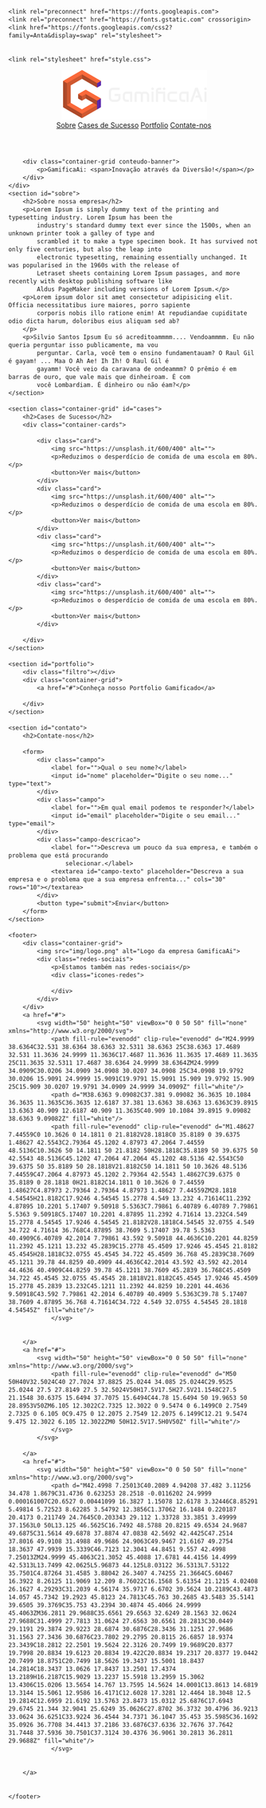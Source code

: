 <!DOCTYPE html>
<html lang="pt-br">

<head>
    <meta charset="UTF-8">
    <meta name="viewport" content="width=device-width, initial-scale=1.0">
    <title>Gamifica Ai</title>
    <link rel="shortcut icon" href="img/favicon.png" type="image/x-icon">

    <link rel="preconnect" href="https://fonts.googleapis.com">
    <link rel="preconnect" href="https://fonts.gstatic.com" crossorigin>
    <link href="https://fonts.googleapis.com/css2?family=Anta&display=swap" rel="stylesheet">


    <link rel="stylesheet" href="style.css">
</head>

<body>
    <div class="banner">
        <header>
            <div class="container-grid">
                <img src="img/logo.png" alt="Logo da empresa Gamifica AI">
                <nav class="menu">
                    <a href="#sobre">Sobre</a>
                    <a href="#cases">Cases de Sucesso</a>
                    <a href="#portfolio">Portfolio</a>
                    <a href="#contato">Contate-nos</a>
                </nav>
            </div>
        </header>
        <!-- 
            PascalCase  -> ConteudoBanner   -> Java, C#
            camelCase   -> conteudoBanner   -> Javascript
            snake_case  -> conteudo_banner  -> Python (HTML e CSS)
            ?           -> conteudo-banner  -> HTML e CSS
         -->

        <div class="container-grid conteudo-banner">
            <p>GamificaAi: <span>Inovação através da Diversão!</span></p>
        </div>
    </div>
    <section id="sobre">
        <h2>Sobre nossa empresa</h2>
        <p>Lorem Ipsum is simply dummy text of the printing and typesetting industry. Lorem Ipsum has been the
            industry's standard dummy text ever since the 1500s, when an unknown printer took a galley of type and
            scrambled it to make a type specimen book. It has survived not only five centuries, but also the leap into
            electronic typesetting, remaining essentially unchanged. It was popularised in the 1960s with the release of
            Letraset sheets containing Lorem Ipsum passages, and more recently with desktop publishing software like
            Aldus PageMaker including versions of Lorem Ipsum.</p>
        <p>Lorem ipsum dolor sit amet consectetur adipisicing elit. Officia necessitatibus iure maiores, porro sapiente
            corporis nobis illo ratione enim! At repudiandae cupiditate odio dicta harum, doloribus eius aliquam sed ab?
        </p>
        <p>Silvio Santos Ipsum Eu só acreditoammmm.... Vendoammmm. Eu não queria perguntar isso publicamente, ma vou
            perguntar. Carla, você tem o ensino fundamentauam? O Raul Gil é gayam! ... Maa O Ah Ae! Ih Ih! O Raul Gil é
            gayamm! Você veio da caravana de ondeammm? O prêmio é em barras de ouro, que vale mais que dinheiroam. É com
            você Lombardiam. É dinheiro ou não éam?</p>
    </section>

    <section class="container-grid" id="cases">
        <h2>Cases de Sucesso</h2>
        <div class="container-cards">

            <div class="card">
                <img src="https://unsplash.it/600/400" alt="">
                <p>Reduzimos o desperdício de comida de uma escola em 80%.</p>
                <button>Ver mais</button>
            </div>
            <div class="card">
                <img src="https://unsplash.it/600/400" alt="">
                <p>Reduzimos o desperdício de comida de uma escola em 80%.</p>
                <button>Ver mais</button>
            </div>
            <div class="card">
                <img src="https://unsplash.it/600/400" alt="">
                <p>Reduzimos o desperdício de comida de uma escola em 80%.</p>
                <button>Ver mais</button>
            </div>
            <div class="card">
                <img src="https://unsplash.it/600/400" alt="">
                <p>Reduzimos o desperdício de comida de uma escola em 80%.</p>
                <button>Ver mais</button>
            </div>

        </div>
    </section>

    <section id="portfolio">
        <div class="filtro"></div>
        <div class="container-grid">
            <a href="#">Conheça nosso Portfolio Gamificado</a>
        
        </div>
    </section>

    <section id="contato">
        <h2>Contate-nos</h2>

        <form>
            <div class="campo">
                <label for="">Qual o seu nome?</label>
                <input id="nome" placeholder="Digite o seu nome..." type="text">
            </div>
            <div class="campo">
                <label for="">Em qual email podemos te responder?</label>
                <input id="email" placeholder="Digite o seu email..." type="email">
            </div>
            <div class="campo-descricao">
                <label for="">Descreva um pouco da sua empresa, e também o problema que está procurando
                    selecionar.</label>
                <textarea id="campo-texto" placeholder="Descreva a sua empresa e o problema que a sua empresa enfrenta..." cols="30" rows="10"></textarea>
            </div>
            <button type="submit">Enviar</button>
        </form>
    </section>

    <footer>
        <div class="container-grid">
            <img src="img/logo.png" alt="Logo da empresa GamificaAi">
            <div class="redes-sociais">
                <p>Estamos também nas redes-sociais</p>
                <div class="icones-redes">
                    
                </div>
            </div>
        </div>
        <a href="#">
            <svg width="50" height="50" viewBox="0 0 50 50" fill="none" xmlns="http://www.w3.org/2000/svg">
                <path fill-rule="evenodd" clip-rule="evenodd" d="M24.9999 38.6364C32.531 38.6364 38.6363 32.5311 38.6363 25C38.6363 17.4689 32.531 11.3636 24.9999 11.3636C17.4687 11.3636 11.3635 17.4689 11.3635 25C11.3635 32.5311 17.4687 38.6364 24.9999 38.6364ZM24.9999 34.0909C30.0206 34.0909 34.0908 30.0207 34.0908 25C34.0908 19.9792 30.0206 15.9091 24.9999 15.9091C19.9791 15.9091 15.909 19.9792 15.909 25C15.909 30.0207 19.9791 34.0909 24.9999 34.0909Z" fill="white"/>
                <path d="M38.6363 9.09082C37.381 9.09082 36.3635 10.1084 36.3635 11.3635C36.3635 12.6187 37.381 13.6363 38.6363 13.6363C39.8915 13.6363 40.909 12.6187 40.909 11.3635C40.909 10.1084 39.8915 9.09082 38.6363 9.09082Z" fill="white"/>
                <path fill-rule="evenodd" clip-rule="evenodd" d="M1.48627 7.44559C0 10.3626 0 14.1811 0 21.8182V28.1818C0 35.8189 0 39.6375 1.48627 42.5543C2.79364 45.1202 4.87973 47.2064 7.44559 48.5136C10.3626 50 14.1811 50 21.8182 50H28.1818C35.8189 50 39.6375 50 42.5543 48.5136C45.1202 47.2064 47.2064 45.1202 48.5136 42.5543C50 39.6375 50 35.8189 50 28.1818V21.8182C50 14.1811 50 10.3626 48.5136 7.44559C47.2064 4.87973 45.1202 2.79364 42.5543 1.48627C39.6375 0 35.8189 0 28.1818 0H21.8182C14.1811 0 10.3626 0 7.44559 1.48627C4.87973 2.79364 2.79364 4.87973 1.48627 7.44559ZM28.1818 4.54545H21.8182C17.9246 4.54545 15.2778 4.549 13.232 4.71614C11.2392 4.87895 10.2201 5.17407 9.50918 5.5363C7.79861 6.40789 6.40789 7.79861 5.5363 9.50918C5.17407 10.2201 4.87895 11.2392 4.71614 13.232C4.549 15.2778 4.54545 17.9246 4.54545 21.8182V28.1818C4.54545 32.0755 4.549 34.722 4.71614 36.768C4.87895 38.7609 5.17407 39.78 5.5363 40.4909C6.40789 42.2014 7.79861 43.592 9.50918 44.4636C10.2201 44.8259 11.2392 45.1211 13.232 45.2839C15.2778 45.4509 17.9246 45.4545 21.8182 45.4545H28.1818C32.0755 45.4545 34.722 45.4509 36.768 45.2839C38.7609 45.1211 39.78 44.8259 40.4909 44.4636C42.2014 43.592 43.592 42.2014 44.4636 40.4909C44.8259 39.78 45.1211 38.7609 45.2839 36.768C45.4509 34.722 45.4545 32.0755 45.4545 28.1818V21.8182C45.4545 17.9246 45.4509 15.2778 45.2839 13.232C45.1211 11.2392 44.8259 10.2201 44.4636 9.50918C43.592 7.79861 42.2014 6.40789 40.4909 5.5363C39.78 5.17407 38.7609 4.87895 36.768 4.71614C34.722 4.549 32.0755 4.54545 28.1818 4.54545Z" fill="white"/>
                </svg>
                

        </a>
        <a href="#">
            <svg width="50" height="50" viewBox="0 0 50 50" fill="none" xmlns="http://www.w3.org/2000/svg">
                <path fill-rule="evenodd" clip-rule="evenodd" d="M50 50H40V32.5024C40 27.7024 37.8825 25.0244 34.085 25.0244C29.9525 25.0244 27.5 27.8149 27.5 32.5024V50H17.5V17.5H27.5V21.1548C27.5 21.1548 30.6375 15.6494 37.7075 15.6494C44.78 15.6494 50 19.9653 50 28.8953V50ZM6.105 12.3022C2.7325 12.3022 0 9.5474 0 6.1499C0 2.7549 2.7325 0 6.105 0C9.475 0 12.2075 2.7549 12.2075 6.1499C12.21 9.5474 9.475 12.3022 6.105 12.3022ZM0 50H12.5V17.5H0V50Z" fill="white"/>
                </svg>
            </svg>

        </a>
        <a href="#">
            <svg width="50" height="50" viewBox="0 0 50 50" fill="none" xmlns="http://www.w3.org/2000/svg">
                <path d="M42.4998 7.25013C40.2089 4.94208 37.482 3.11256 34.478 1.8679C31.4736 0.623253 28.2518 -0.0116202 24.9999 0.000161007C20.6527 0.00441099 16.3827 1.15078 12.6178 3.32446C8.85291 5.49814 5.72523 8.62285 3.54792 12.3856C1.37062 16.1484 0.220187 20.4173 0.211749 24.7645C0.203343 29.112 1.33728 33.3851 3.49999 37.1563L0 50L13.125 46.5625C16.7492 48.5788 20.8215 49.6534 24.9687 49.6875C31.5614 49.6878 37.8874 47.0838 42.5692 42.4425C47.2514 37.8016 49.9108 31.4988 49.9686 24.9063C49.9467 21.6167 49.2754 18.3637 47.9939 15.3339C46.7123 12.3041 44.8451 9.557 42.4998 7.25013ZM24.9999 45.4063C21.3052 45.4088 17.6781 44.4156 14.4999 42.5313L13.7499 42.0625L5.96873 44.125L8.03122 36.5313L7.53122 35.7501C4.87264 31.4585 3.88042 26.3407 4.74255 21.3664C5.60467 16.3922 8.26125 11.9069 12.209 8.76022C16.1568 5.61354 21.1215 4.02408 26.1627 4.29293C31.2039 4.56174 35.9717 6.6702 39.5624 10.2189C43.4873 14.057 45.7342 19.2923 45.8123 24.7813C45.763 30.2685 43.5483 35.5141 39.6505 39.3769C35.753 43.2394 30.4874 45.4066 24.9999 45.4063ZM36.2811 29.9688C35.6561 29.6563 32.6249 28.1563 32.0624 27.9688C31.4999 27.7813 31.0624 27.6563 30.6561 28.2813C30.0449 29.1191 29.3874 29.9223 28.6874 30.6876C28.3436 31.1251 27.9686 31.1563 27.3436 30.6876C23.7802 29.2795 20.8115 26.6857 18.9374 23.3439C18.2812 22.2501 19.5624 22.3126 20.7499 19.9689C20.8377 19.7998 20.8834 19.6123 20.8834 19.422C20.8834 19.2317 20.8377 19.0442 20.7499 18.8751C20.7499 18.5626 19.3437 15.5001 18.8437 14.2814C18.3437 13.0626 17.8437 13.2501 17.4374 13.2189H16.2187C15.9029 13.2237 15.5918 13.2959 15.3062 13.4306C15.0206 13.5654 14.767 13.7595 14.5624 14.0001C13.8613 14.6819 13.3144 15.5061 12.9586 16.4171C12.6028 17.3281 12.4464 18.3048 12.5 19.2814C12.6959 21.6192 13.5763 23.8473 15.0312 25.6876C17.6943 29.6745 21.344 32.9041 25.6249 35.0626C27.8702 36.3732 30.4796 36.9213 33.0624 36.6251C33.9224 36.4544 34.7371 36.1047 35.453 35.5985C36.1692 35.0926 36.7708 34.4413 37.2186 33.6876C37.6336 32.7676 37.7642 31.7448 37.5936 30.7501C37.3124 30.4376 36.9061 30.2813 36.2811 29.9688Z" fill="white"/>
                </svg>
                

        </a>


    </footer>

</body>

</html>
